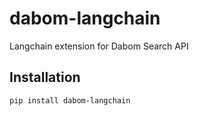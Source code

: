 # dabom-langchain

Langchain extension for Dabom Search API

## Installation

```bash
pip install dabom-langchain
```